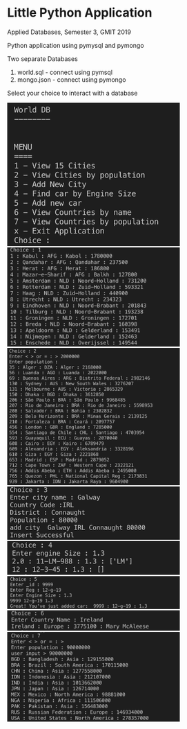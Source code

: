 # Little Python Application
Applied Databases, Semester 3, GMIT 2019

Python application using pymysql and pymongo 

Two separate Databases
1. world.sql - connect using pymsql
2. mongo.json  - connect using pymongo 

Select your choice to interact with a database

<img src="images/menu.png" width="400"/>

<img src="images/choice1.png" width="400"/>

<img src="images/choice2.png" width="400"/>

<img src="images/choice3.png" width="400"/>

<img src="images/choice4.png" width="400"/>

<img src="images/choice5.png" width="400"/>

<img src="images/choice6.png" width="400"/>

<img src="images/choice7.png" width="400"/>
